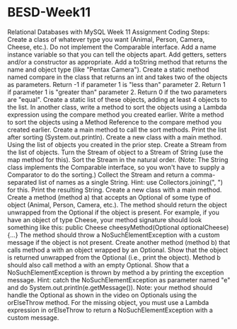 # BESD-Week11
Relational Databases with MySQL Week 11 Assignment
Coding Steps:
Create a class of whatever type you want (Animal, Person, Camera, Cheese, etc.). 
Do not implement the Comparable interface.
Add a name instance variable so that you can tell the objects apart.
Add getters, setters and/or a constructor as appropriate.
Add a toString method that returns the name and object type (like "Pentax Camera").
Create a static method named compare in the class that returns an int and takes two of the objects as parameters. Return -1 if parameter 1 is "less than" parameter 2. Return 1 if parameter 1 is "greater than" parameter 2. Return 0 if the two parameters are "equal".
Create a static list of these objects, adding at least 4 objects to the list.
In another class, write a method to sort the objects using a Lambda expression using the compare method you created earlier.
Write a method to sort the objects using a Method Reference to the compare method you created earlier.
Create a main method to call the sort methods.
Print the list after sorting (System.out.println).
Create a new class with a main method. Using the list of objects you created in the prior step.
Create a Stream from the list of objects.
Turn the Stream of object to a Stream of String (use the map method for this).
Sort the Stream in the natural order. (Note: The String class implements the Comparable interface, so you won't have to supply a Comparator to do the sorting.)
Collect the Stream and return a comma-separated list of names as a single String. Hint: use Collectors.joining(", ") for this.
Print the resulting String.
Create a new class with a main method. Create a method (method a) that accepts an Optional of some type of object (Animal, Person, Camera, etc.).
The method should return the object unwrapped from the Optional if the object is present. For example, if you have an object of type Cheese, your method signature should look something like this:
public Cheese cheesyMethod(Optional<Cheese> optionalCheese) {...}
The method should throw a NoSuchElementException with a custom message if the object is not present.
Create another method (method b) that calls method a with an object wrapped by an Optional. Show that the object is returned unwrapped from the Optional (i.e., print the object).
Method b should also call method a with an empty Optional. Show that a NoSuchElementException is thrown by method a by printing the exception message. Hint: catch the NoSuchElementException as parameter named "e" and do System.out.println(e.getMessage()).
Note: your method should handle the Optional as shown in the video on Optionals using the orElseThrow method. For the missing object, you must use a Lambda expression in orElseThrow to return a NoSuchElementException with a custom message.
